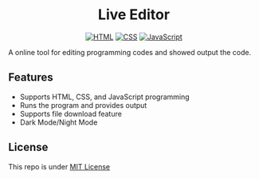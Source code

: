 <!-- markdownlint-disable MD033 MD041 -->

<div align="center">

# Live Editor
<a href="https://github.com/hendrasob/live-editor/search?l=html"><img src="https://img.shields.io/badge/HTML5-E34F26?style=for-the-badge&logo=html5&logoColor=white" alt="HTML" /></a>
<a href="https://github.com/hendrasob/live-editor/search?l=css"><img src="https://img.shields.io/badge/CSS3-1572B6?style=for-the-badge&logo=css3&logoColor=white" alt="CSS" /></a>
<a href="https://github.com/hendrasob/live-editor/search?l=javascript"><img src="https://img.shields.io/badge/JavaScript-F7DF1E?style=for-the-badge&logo=javascript&logoColor=black" alt="JavaScript" /></a>

</div>

A online tool for editing programming codes and showed output the code.

## Features

- Supports HTML, CSS, and JavaScript programming
- Runs the program and provides output
- Supports file download feature
- Dark Mode/Night Mode

## License

This repo is under <a href="https://github.com/hendrasob/live-editor/blob/master/LICENSE">MIT License</a>